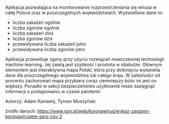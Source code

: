 Aplikacja pozwalająca na monitorowanie rozprzestrzeniania się wirusa w całej Polsce oraz w poszczególnych województwach.
Wyświetlane dane to:
- liczba zakażeń ogólnie
- liczba zgonów ogólnie
- liczba zakażeń dziś
- liczba zgonów dziś
- przewidywana liczba zakażeń jutro
- przewidywana liczba zgonów jutro

Aplikacja przewiduje zgony przy użyciu rozwiązań nowoczesniej technologii machine-learning.
Jej zaletą jest szybkość i prostota w obsłudze.
Głównym elementem jest interaktywna mapa Polski, która przy dotknięciu wyświetla dane dla poszczególnego województwa lub całego kraju.
W zależności od procentu zachorowań mapa przybiera coraz ciemniejszy kolor im jest on większy.
Ponadto w sekcji bezpieczeństwo użytkownik może zasięgnąć informacji o postępowaniu w czasie pandemii.

Autorzy:
Adam Kaniasty,
Tymon Muszyński

źródło danych: https://www.gov.pl/web/koronawirus/wykaz-zarazen-koronawirusem-sars-cov-2
